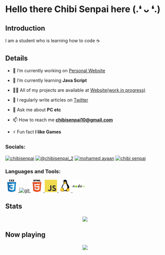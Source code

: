# Hello there Chibi Senpai here (.❛ ᴗ ❛.)

## Introduction
I am a student who is learning how to code ☕

## Details

- 🔭 I’m currently working on [Personal Website](https://github.com/chibisenpai/website)

- 🌱 I’m currently learning **Java Script**

- 👨‍💻 All of my projects are available at [Website(work in progress)](https://chibisenpai.tech/) 

- 📝 I regularly write articles on [Twitter](https://twitter.com/chibisenpai_2)

- 💬 Ask me about **PC etc**

- 📫 How to reach me **chibisenpai10@gmail.com**

- ⚡ Fun fact **I like Games**

<h3 align="left">Socials:</h3>
<p align="left">
<a href="https://dev.to/chibisenpai" target="blank"><img align="center" src="https://raw.githubusercontent.com/rahuldkjain/github-profile-readme-generator/master/src/images/icons/Social/devto.svg" alt="chibisenpai" height="30" width="40" /></a>
<a href="https://twitter.com/@chibisenpai_2" target="blank"><img align="center" src="https://raw.githubusercontent.com/rahuldkjain/github-profile-readme-generator/master/src/images/icons/Social/twitter.svg" alt="@chibisenpai_2" height="30" width="40" /></a>
<a href="https://www.linkedin.com/in/mohamed-ayaan-5b8866245/" target="blank"><img align="center" src="https://raw.githubusercontent.com/rahuldkjain/github-profile-readme-generator/master/src/images/icons/Social/linked-in-alt.svg" alt="mohamed ayaan" height="30" width="40" /></a>
<a href="https://www.youtube.com/@ch1b1senpai" target="blank"><img align="center" src="https://raw.githubusercontent.com/rahuldkjain/github-profile-readme-generator/master/src/images/icons/Social/youtube.svg" alt="chibi senpai" height="30" width="40" /></a>
</p>

<h3 align="left">Languages and Tools:</h3>
<p align="left"> <a href="https://www.w3schools.com/css/" target="_blank" rel="noreferrer"> <img src="https://raw.githubusercontent.com/devicons/devicon/master/icons/css3/css3-original-wordmark.svg" alt="css3" width="40" height="40"/> </a> <a href="https://git-scm.com/" target="_blank" rel="noreferrer"> <img src="https://www.vectorlogo.zone/logos/git-scm/git-scm-icon.svg" alt="git" width="40" height="40"/> </a> <a href="https://www.w3.org/html/" target="_blank" rel="noreferrer"> <img src="https://raw.githubusercontent.com/devicons/devicon/master/icons/html5/html5-original-wordmark.svg" alt="html5" width="40" height="40"/> </a> <a href="https://developer.mozilla.org/en-US/docs/Web/JavaScript" target="_blank" rel="noreferrer"> <img src="https://raw.githubusercontent.com/devicons/devicon/master/icons/javascript/javascript-original.svg" alt="javascript" width="40" height="40"/> </a> <a href="https://www.linux.org/" target="_blank" rel="noreferrer"> <img src="https://raw.githubusercontent.com/devicons/devicon/master/icons/linux/linux-original.svg" alt="linux" width="40" height="40"/> </a> <a href="https://nodejs.org" target="_blank" rel="noreferrer"> <img src="https://raw.githubusercontent.com/devicons/devicon/master/icons/nodejs/nodejs-original-wordmark.svg" alt="nodejs" width="40" height="40"/> </a> </p>
 








## Stats
<p align="center"><a href="https://github.com/anuraghazra/github-readme-stats">
  <img align="center" src="github-readme-stats-ml2n-git-master-chibisenpai.vercel.app" />
</a></p>

## Now playing
<p align="center"><a href="https://open.spotify.com/user/vmlv95jufpzbvgoxg6lba0bns">
<img align="center" src="https://novatorem-chibisenpai.vercel.app//api/spotify"/>
</a></p>


<!--will continue this later-->









[website]: https://chibisenpai.tech

